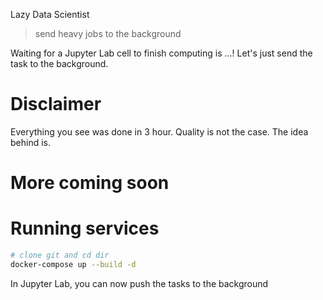 Lazy Data Scientist
> send heavy jobs to the background

Waiting for a Jupyter Lab cell to finish computing is ...! Let's just send the task to the background.

# Disclaimer
Everything you see was done in 3 hour. Quality is not the case. The idea behind is.

# More coming soon

# Running services
```bash
# clone git and cd dir
docker-compose up --build -d
```

In Jupyter Lab, you can now push the tasks to the background
